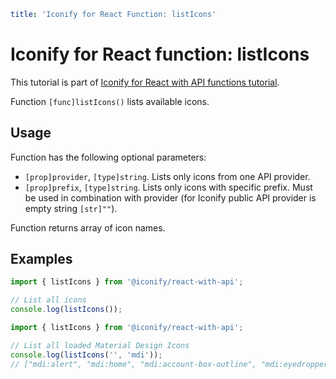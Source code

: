 ```yaml
title: 'Iconify for React Function: listIcons'
```

# Iconify for React function: listIcons

This tutorial is part of [Iconify for React with API functions tutorial](./index.md#functions).

Function `[func]listIcons()` lists available icons.

## Usage

Function has the following optional parameters:

- `[prop]provider`, `[type]string`. Lists only icons from one API provider.
- `[prop]prefix`, `[type]string`. Lists only icons with specific prefix. Must be used in combination with provider (for Iconify public API provider is empty string `[str]""`).

Function returns array of icon names.

## Examples

```js
import { listIcons } from '@iconify/react-with-api';

// List all icons
console.log(listIcons());
```

```js
import { listIcons } from '@iconify/react-with-api';

// List all loaded Material Design Icons
console.log(listIcons('', 'mdi'));
// ["mdi:alert", "mdi:home", "mdi:account-box-outline", "mdi:eyedropper", "mdi:account-off", "mdi:account", "mdi:account-box", "mdi:account-cash"]
```
